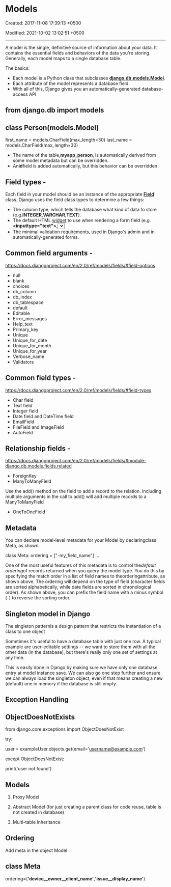 # Models

Created: 2017-11-08 17:39:13 +0500

Modified: 2021-10-02 13:02:51 +0500

---

A model is the single, definitive source of information about your data. It contains the essential fields and behaviors of the data you're storing. Generally, each model maps to a single database table.

The basics:

- Each model is a Python class that subclasses [**django.db.models.Model**](https://docs.djangoproject.com/en/1.11/ref/models/instances/#django.db.models.Model).
- Each attribute of the model represents a database field.
- With all of this, Django gives you an automatically-generated database-access API

## from django.db import models

## class Person(models.Model)

first_name = models.CharField(max_length=30)
last_name = models.CharField(max_length=30)

- The name of the table,**myapp_person**, is automatically derived from some model metadata but can be overridden.
- An**id**field is added automatically, but this behavior can be overridden.

## Field types -

Each field in your model should be an instance of the appropriate [**Field**](https://docs.djangoproject.com/en/1.11/ref/models/fields/#django.db.models.Field) class. Django uses the field class types to determine a few things:

- The column type, which tells the database what kind of data to store (e.g.**INTEGER**,**VARCHAR**,**TEXT**).
- The default HTML [widget](https://docs.djangoproject.com/en/1.11/ref/forms/widgets/) to use when rendering a form field (e.g.**<inputtype="text">**,**<select>**).
- The minimal validation requirements, used in Django's admin and in automatically-generated forms.

## Common field arguments -

<https://docs.djangoproject.com/en/2.0/ref/models/fields/#field-options>

- null
- blank
- choices
- db_column
- db_index
- db_tablespace
- default
- Editable
- Error_messages
- Help_text
- Primary_key
- Unique
- Unique_for_date
- Unique_for_month
- Unique_for_year
- Verbose_name
- Validators

## Common field types -

<https://docs.djangoproject.com/en/2.0/ref/models/fields/#field-types>

- Char field
- Text field
- Integer field
- Date field and DateTime field
- EmailField
- FileField and ImageField
- AutoField

## Relationship fields -

<https://docs.djangoproject.com/en/2.0/ref/models/fields/#module-django.db.models.fields.related>

- ForeignKey
- ManyToManyField

Use the add() method on the field to add a record to the relation. Including multiple arguments in the call to add() will add multiple records to a ManyToManyField

- OneToOneField

## Metadata

You can declare model-level metadata for your Model by declaringclass Meta, as shown.

class Meta:
ordering = ["-my_field_name"]
...

One of the most useful features of this metadata is to control the*default ordering*of records returned when you query the model type. You do this by specifying the match order in a list of field names to theorderingattribute, as shown above. The ordering will depend on the type of field (character fields are sorted alphabetically, while date fields are sorted in chronological order). As shown above, you can prefix the field name with a minus symbol (-) to reverse the sorting order.

## Singleton model in Django

The singleton patternis a design pattern that restricts the instantiation of a class to one object

Sometimes it's useful to have a database table with just one row. A typical example are user-editable settings -- we want to store them with all the other data (in the database), but there's really only one set of settings at any time.

This is easily done in Django by making sure we have only one database entry at model instance save. We can also go one step further and ensure we can always load the singleton object, even if that means creating a new (default) one in memory if the database is still empty.

## Exception Handling

## ObjectDoesNotExists

from django.core.exceptions import ObjectDoesNotExist

try:

user = exampleUser.objects.get(email='username@example.com')

except ObjectDoesNotExist:

print('user not found')

## Models

1. Proxy Model

2. Abstract Model (for just creating a parent class for code reuse, table is not created in database)

3. Multi-table inheritance

## Ordering

Add meta in the object Model

## class Meta

ordering=(**'device__owner__client_name'**,**'issue__display_name'**)
